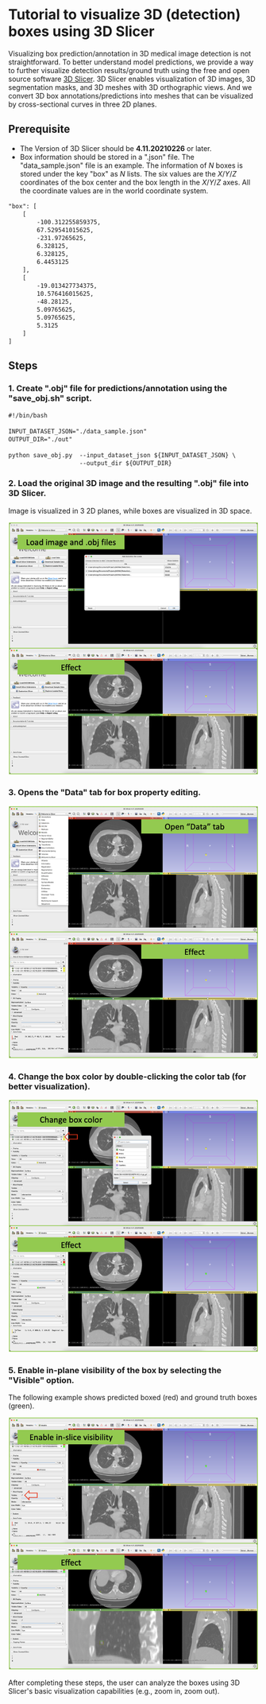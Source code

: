 # Tutorial to visualize 3D (detection) boxes using 3D Slicer

Visualizing box prediction/annotation in 3D medical image detection is not straightforward. To better understand model predictions, we provide a way to further visualize detection results/ground truth using the free and open source software [3D Slicer](https://www.slicer.org/). 3D Slicer enables visualization of 3D images, 3D segmentation masks, and 3D meshes with 3D orthographic views. And we convert 3D box annotations/predictions into meshes that can be visualized by cross-sectional curves in three 2D planes.

## Prerequisite

- The Version of 3D Slicer should be **4.11.20210226** or later.
- Box information should be stored in a ".json" file. The "data\_sample.json" file is an example. The information of *N* boxes is stored under the key "box" as *N* lists. The six values are the *X*/*Y*/*Z* coordinates of the box center and the box length in the *X*/*Y*/*Z* axes. All the coordinate values are in the world coordinate system.

```
"box": [
    [
        -100.312255859375,
        67.529541015625,
        -231.97265625,
        6.328125,
        6.328125,
        6.4453125
    ],
    [
        -19.013427734375,
        10.576416015625,
        -48.28125,
        5.09765625,
        5.09765625,
        5.3125
    ]
]
```

## Steps

### 1. Create ".obj" file for predictions/annotation using the "save\_obj.sh" script.

```
#!/bin/bash

INPUT_DATASET_JSON="./data_sample.json"
OUTPUT_DIR="./out"

python save_obj.py  --input_dataset_json ${INPUT_DATASET_JSON} \
                    --output_dir ${OUTPUT_DIR}
```

### 2. Load the original 3D image and the resulting ".obj" file into 3D Slicer.

Image is visualized in 3 2D planes, while boxes are visualized in 3D space.

![Step 2](figures/step-1.png)

### 3. Opens the "Data" tab for box property editing.

![Step 3](figures/step-2.png)

### 4. Change the box color by double-clicking the color tab (for better visualization).

![Step 3](figures/step-3.png)

### 5. Enable in-plane visibility of the box by selecting the "Visible" option.

The following example shows predicted boxed (red) and ground truth boxes (green).

![Step 4](figures/step-4.png)

After completing these steps, the user can analyze the boxes using 3D Slicer's basic visualization capabilities (e.g., zoom in, zoom out).
